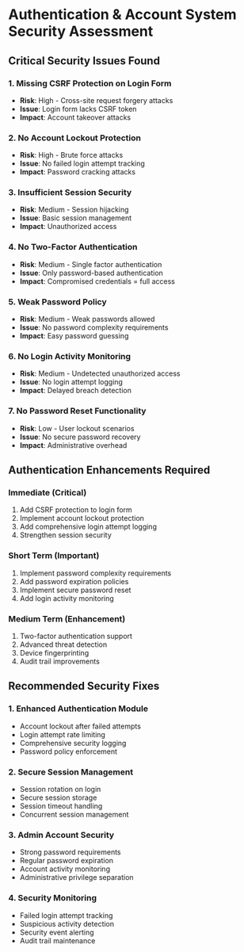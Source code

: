 # Authentication & Account System Security Assessment

## Critical Security Issues Found

### 1. **Missing CSRF Protection on Login Form**
- **Risk**: High - Cross-site request forgery attacks
- **Issue**: Login form lacks CSRF token
- **Impact**: Account takeover attacks

### 2. **No Account Lockout Protection**
- **Risk**: High - Brute force attacks
- **Issue**: No failed login attempt tracking
- **Impact**: Password cracking attacks

### 3. **Insufficient Session Security**
- **Risk**: Medium - Session hijacking
- **Issue**: Basic session management
- **Impact**: Unauthorized access

### 4. **No Two-Factor Authentication**
- **Risk**: Medium - Single factor authentication
- **Issue**: Only password-based authentication
- **Impact**: Compromised credentials = full access

### 5. **Weak Password Policy**
- **Risk**: Medium - Weak passwords allowed
- **Issue**: No password complexity requirements
- **Impact**: Easy password guessing

### 6. **No Login Activity Monitoring**
- **Risk**: Medium - Undetected unauthorized access
- **Issue**: No login attempt logging
- **Impact**: Delayed breach detection

### 7. **No Password Reset Functionality**
- **Risk**: Low - User lockout scenarios
- **Issue**: No secure password recovery
- **Impact**: Administrative overhead

## Authentication Enhancements Required

### Immediate (Critical)
1. Add CSRF protection to login form
2. Implement account lockout protection
3. Add comprehensive login attempt logging
4. Strengthen session security

### Short Term (Important)
1. Implement password complexity requirements
2. Add password expiration policies
3. Implement secure password reset
4. Add login activity monitoring

### Medium Term (Enhancement)
1. Two-factor authentication support
2. Advanced threat detection
3. Device fingerprinting
4. Audit trail improvements

## Recommended Security Fixes

### 1. Enhanced Authentication Module
- Account lockout after failed attempts
- Login attempt rate limiting
- Comprehensive security logging
- Password policy enforcement

### 2. Secure Session Management
- Session rotation on login
- Secure session storage
- Session timeout handling
- Concurrent session management

### 3. Admin Account Security
- Strong password requirements
- Regular password expiration
- Account activity monitoring
- Administrative privilege separation

### 4. Security Monitoring
- Failed login attempt tracking
- Suspicious activity detection
- Security event alerting
- Audit trail maintenance
